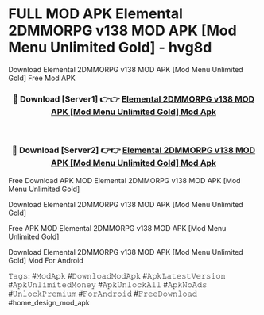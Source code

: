 # FULL MOD APK Elemental 2DMMORPG v138 MOD APK [Mod Menu Unlimited Gold] - hvg8d
Download Elemental 2DMMORPG v138 MOD APK [Mod Menu Unlimited Gold] Free Mod APK

<div align="center">
<h3>🔴 Download [Server1] 👉👉 <a href="https://apk-comot.site?title=Elemental_2DMMORPG_v138_MOD_APK_[Mod_Menu_Unlimited_Gold]">Elemental 2DMMORPG v138 MOD APK [Mod Menu Unlimited Gold] Mod Apk</a></h3><br>

<h3>🔴 Download [Server2] 👉👉 <a href="https://apk-comot.site?title=Elemental_2DMMORPG_v138_MOD_APK_[Mod_Menu_Unlimited_Gold]">Elemental 2DMMORPG v138 MOD APK [Mod Menu Unlimited Gold] Mod Apk</a></h3>
</div>


Free Download APK MOD Elemental 2DMMORPG v138 MOD APK [Mod Menu Unlimited Gold]

Download Elemental 2DMMORPG v138 MOD APK [Mod Menu Unlimited Gold] 

Free APK MOD Elemental 2DMMORPG v138 MOD APK [Mod Menu Unlimited Gold] 

Download Elemental 2DMMORPG v138 MOD APK [Mod Menu Unlimited Gold] Mod For Android

𝚃𝚊𝚐𝚜: #𝙼𝚘𝚍𝙰𝚙𝚔 #𝙳𝚘𝚠𝚗𝚕𝚘𝚊𝚍𝙼𝚘𝚍𝙰𝚙𝚔 #𝙰𝚙𝚔𝙻𝚊𝚝𝚎𝚜𝚝𝚅𝚎𝚛𝚜𝚒𝚘𝚗 #𝙰𝚙𝚔𝚄𝚗𝚕𝚒𝚖𝚒𝚝𝚎𝚍𝙼𝚘𝚗𝚎𝚢 #𝙰𝚙𝚔𝚄𝚗𝚕𝚘𝚌𝚔𝙰𝚕𝚕 #𝙰𝚙𝚔𝙽𝚘𝙰𝚍𝚜 #𝚄𝚗𝚕𝚘𝚌𝚔𝙿𝚛𝚎𝚖𝚒𝚞𝚖 #𝙵𝚘𝚛𝙰𝚗𝚍𝚛𝚘𝚒𝚍 #𝙵𝚛𝚎𝚎𝙳𝚘𝚠𝚗𝚕𝚘𝚊𝚍 #home_design_mod_apk